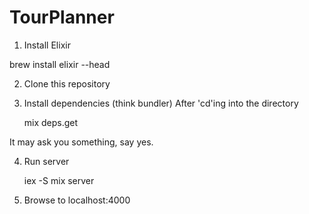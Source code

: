 # TourPlanner

1. Install Elixir

  brew install elixir --head

2. Clone this repository
3. Install dependencies (think bundler)
   After 'cd'ing into the directory

    mix deps.get

  It may ask you something, say yes.

4. Run server

    iex -S mix server

5. Browse to localhost:4000

